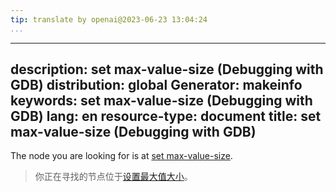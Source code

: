 ```yaml
---
tip: translate by openai@2023-06-23 13:04:24
...
```

---
description: set max-value-size (Debugging with GDB)
distribution: global
Generator: makeinfo
keywords: set max-value-size (Debugging with GDB)
lang: en
resource-type: document
title: set max-value-size (Debugging with GDB)
---

The node you are looking for is at [set max-value-size](Value-Sizes.html#set-max_002dvalue_002dsize).

> 你正在寻找的节点位于[设置最大值大小](Value-Sizes.html#set-max_002dvalue_002dsize)。
